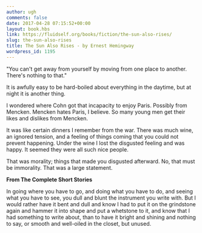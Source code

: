 ```yaml
---
author: ugh
comments: false
date: 2017-04-28 07:15:52+00:00
layout: book.hbs
link: https://fluidself.org/books/fiction/the-sun-also-rises/
slug: the-sun-also-rises
title: The Sun Also Rises - by Ernest Hemingway
wordpress_id: 1195
---
```


"You can't get away from yourself by moving from one place to another. There's nothing to that."

It is awfully easy to be hard-boiled about everything in the daytime, but at night it is another thing.

I wondered where Cohn got that incapacity to enjoy Paris. Possibly from Mencken. Mencken hates Paris, I believe. So many young men get their likes and dislikes from Mencken.

It was like certain dinners I remember from the war. There was much wine, an ignored tension, and a feeling of things coming that you could not prevent happening. Under the wine I lost the disgusted feeling and was happy. It seemed they were all such nice people.

That was morality; things that made you disgusted afterward. No, that must be immorality. That was a large statement.

**From The Complete Short Stories**

In going where you have to go, and doing what you have to do, and seeing what you have to see, you dull and blunt the instrument you write with. But I would rather have it bent and dull and know I had to put it on the grindstone again and hammer it into shape and put a whetstone to it, and know that I had something to write about, than to have it bright and shining and nothing to say, or smooth and well-oiled in the closet, but unused.
